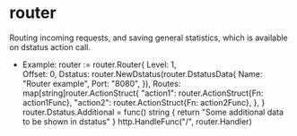 # router

Routing incoming requests, and saving general statistics, which is available on dstatus action call.

* Example:
    router := router.Router{
		Level:  1,        
		Offset: 0,
		Dstatus: router.NewDstatus(router.DstatusData{
			Name: "Router example",
			Port: "8080",
		}),
		Routes: map[string]router.ActionStruct{
			"action1": router.ActionStruct{Fn: action1Func},
      "action2": router.ActionStruct{Fn: action2Func},
		},
	}
	router.Dstatus.Additional = func() string {
		return "Some additional data to be shown in dstatus"
	}
	http.HandleFunc("/", router.Handler)
